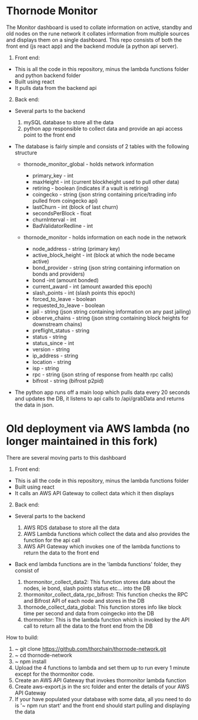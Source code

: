 # Thornode Monitor

The Monitor dashboard is used to collate information on active, standby and old nodes on the rune network it collates information
from multiple sources and displays them on a single dashboard. This repo consists of both the front end (js react app) 
and the backend module (a python api server).

1) Front end:
  - This is all the code in this repository, minus the lambda functions folder and python backend folder
  - Built using react
  - It pulls data from the backend api

2) Back end:
  - Several parts to the backend
    1) mySQL database to store all the data
    2) python app responsible to collect data and provide an api access point to the front end


  - The database is fairly simple and consists of 2 tables with the following structure
    

    - thornode_monitor_global - holds network information
      - primary_key - int
      - maxHeight - int (current blockheight used to pull other data)
      - retiring - boolean (indicates if a vault is retiring)
      - coingecko - string (json string containing price/trading info pulled from coingecko api)
      - lastChurn - int (block of last churn)
      - secondsPerBlock - float
      - churnInterval - int
      - BadValidatorRedline - int
    

    - thornode_monitor - holds information on each node in the network
      - node_address - string (primary key)
      - active_block_height - int (block at which the node became active)
      - bond_provider - string (json string containing information on bonds and providers)
      - bond -int (amount bonded)
      - current_award - int (amount awarded this epoch)
      - slash_points - int (slash points this epoch)
      - forced_to_leave - boolean
      - requested_to_leave - boolean
      - jail - string (json string containing information on any past jailing)
      - observe_chains - string (json string containing block heights for downstream chains)
      - preflight_status - string
      - status - string
      - status_since - int
      - version - string
      - ip_address - string
      - location - string
      - isp - string
      - rpc - string (json string of response from health rpc calls)
      - bifrost - string (bifrost p2pid)


  - The python app runs off a main loop which pulls data every 20 seconds and updates the DB, it listens to api calls to
  /api/grabData and returns the data in json.  


# Old deployment via AWS lambda (no longer maintained in this fork)

There are several moving parts to this dashboard

1) Front end:
  - This is all the code in this repository, minus the lambda functions folder
  - Built using react
  - It calls an AWS API Gateway to collect data which it then displays

2) Back end:
  - Several parts to the backend
    1) AWS RDS database to store all the data
    2) AWS Lambda functions which collect the data and also provides the function for the api call
    3) AWS API Gateway which invokes one of the lambda functions to return the data to the front end

  - Back end lambda functions are in the 'lambda functions' folder, they consist of
    1) thormonitor_collect_data2: This function stores data about the nodes, ie bond, slash points status etc... into the DB
    2) thormonitor_collect_data_rpc_bifrost: This function checks the RPC and Bifrost API of each node and stores in the DB
    3) thornode_collect_data_global: This function stores info like block time per second and data from coingecko into the DB
    4) thormonitor: This is the lambda function which is invoked by the API call to return all the data to the front end from the DB



How to build:

1) ~ git clone https://github.com/thorchain/thornode-network.git
2) ~ cd thornode-network
3) ~ npm install
4) Upload the 4 functions to lambda and set them up to run every 1 minute except for the thormonitor code.
5) Create an AWS API Gateway that invokes thormonitor lambda function
6) Create aws-export.js in the src folder and enter the details of your AWS API Gateway
7) If your have populated your database with some data, all you need to do is '~ npm run start' and the front end should start pulling and displaying the data
